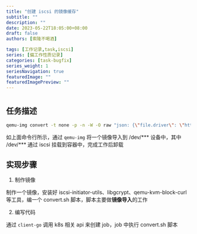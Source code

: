 ```yaml
---
title: "创建 iscsi 的镜像缓存"
subtitle: ""
description: ""
date: 2023-05-22T18:05:00+08:00
draft: false
authors: [索隆不喝酒]

tags: [工作记录,task,iscsi]
series: [偏工作性质记录]
categories: [task-bugfix]
series_weight: 1
seriesNavigation: true
featuredImage: ""
featuredImagePreview: ""
---
```

<!--more-->
#

## 任务描述

```sh
qemu-img convert -t none -p -n -W -O raw "json: {\"file.driver\": \"http\", \"file.url\": \"${IMAGE_URL}\", \"file.timeout\": 3600}" $dev_path
```

如上面命令行所示，通过 `qemu-img` 将一个镜像导入到 /dev/*** 设备中，其中 /dev/*** 通过 iscsi 挂载到容器中，完成工作后卸载

## 实现步骤

1. 制作镜像

制作一个镜像，安装好 iscsi-initiator-utils、libgcrypt、qemu-kvm-block-curl 等工具，编一个 convert.sh 脚本，脚本主要做**镜像导入**的工作

2. 编写代码

通过 `client-go` 调用 k8s 相关 api 来创建 job，job 中执行 convert.sh 脚本